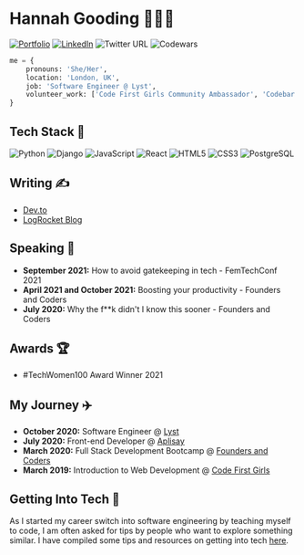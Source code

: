 # Hannah Gooding 👩‍💻💖

[![Portfolio](https://img.shields.io/badge/Portfolio-hannahgooding.dev-green)](https://www.hannahgooding.dev)
[![LinkedIn](https://img.shields.io/badge/LinkedIn-hannahwsgooding-yellow)](https://www.linkedin.com/in/hannahwsgooding/)
![Twitter URL](https://img.shields.io/twitter/url?label=Twitter&style=social&url=https%3A%2F%2Ftwitter.com%2Fhannahwsgooding)
![Codewars](https://www.codewars.com/users/hannahgooding/badges/micro)

```python
me = {
    pronouns: 'She/Her',
    location: 'London, UK',
    job: 'Software Engineer @ Lyst',
    volunteer_work: ['Code First Girls Community Ambassador', 'Codebar Coach'],
}
```

## Tech Stack 🥞
![Python](https://img.shields.io/badge/-Python-1572B6?style=flat&logo=python&logoColor=white&link=/)
![Django](https://img.shields.io/badge/-Django-1572B6?style=flat&logo=django&logoColor=white&link=/)
![JavaScript](https://img.shields.io/badge/-JavaScript-1572B6?style=flat&logo=javascript&logoColor=white&link=/)
![React](https://img.shields.io/badge/-React-1572B6?style=flat&logo=react&logoColor=white&link=/)
![HTML5](https://img.shields.io/badge/-HTML5-1572B6?style=flat&logo=html5&logoColor=white&link=/)
![CSS3](https://img.shields.io/badge/-CSS3-1572B6?style=flat&logo=css3&logoColor=white&link=/)
![PostgreSQL](https://img.shields.io/badge/-Postgres-1572B6?style=flat&logo=postgresql&logoColor=white&link=/)

## Writing ✍️
- [Dev.to](https://dev.to/hannahgooding)
- [LogRocket Blog](https://blog.logrocket.com/author/hannahgooding/)

## Speaking 🎤
- **September 2021:** How to avoid gatekeeping in tech - FemTechConf 2021
- **April 2021 and October 2021:** Boosting your productivity - Founders and Coders
- **July 2020:** Why the f**k didn't I know this sooner - Founders and Coders

## Awards 🏆
- #TechWomen100 Award Winner 2021

## My Journey ✈️
- **October 2020:** Software Engineer @ [Lyst](https://www.lyst.co.uk/)
- **July 2020:** Front-end Developer @ [Aplisay](https://aplisay.com/)
- **March 2020:** Full Stack Development Bootcamp @ [Founders and Coders](https://www.foundersandcoders.com/)
- **March 2019:** Introduction to Web Development @ [Code First Girls](https://codefirstgirls.org.uk/)

## Getting Into Tech 🤖
As I started my career switch into software engineering by teaching myself to code, I am often asked for tips by people who want to explore something similar. I have compiled some tips and resources on getting into tech [here](https://github.com/hannahgooding/hannahgooding/blob/main/getting-into-tech.md).
